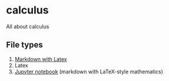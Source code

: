# calculus
All about calculus

## File types
1. [Markdown with Latex](https://docs.github.com/en/get-started/writing-on-github/working-with-advanced-formatting/writing-mathematical-expressions)
2. Latex
3. [Jupyter notebook](https://jupyterbook.org/en/stable/content/math.html ) (markdown with LaTeX-style mathematics) 
